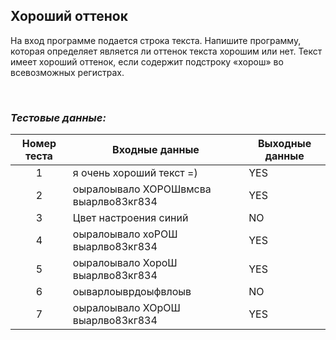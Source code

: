 ## Хороший оттенок

На вход программе подается строка текста. Напишите программу, которая определяет является ли оттенок текста хорошим или нет. Текст имеет хороший оттенок, если содержит подстроку «хорош» во всевозможных регистрах.

<br>

### *Тестовые данные:*

| Номер теста | Входные данные                        | Выходные данные |
|:-----------:|---------------------------------------|-----------------|
|      1      | я очень хороший текст =)              | YES             |
|      2      | оыралоывало ХОРОШвмсва выарлво83кг834 | YES             |
|      3      | Цвет настроения синий                 | NO              |
|      4      | оыралоывало хоРОШ выарлво83кг834      | YES             |
|      5      | оыралоывало ХороШ выарлво83кг834      | YES             |
|      6      | оыварлоыврдоыфвлоыв                   | NO              |
|      7      | оыралоывало ХОрОШ выарлво83кг834      | YES             |
